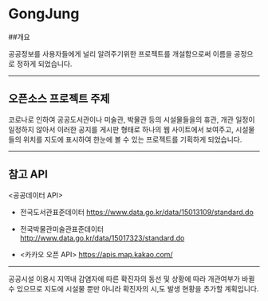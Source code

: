 # GongJung

##개요

공공정보를 사용자들에게 널리 알려주기위한 프로젝트를 개설함으로써 이름을 공정으로 정하게 되었습니다.

***
## 오픈소스 프로젝트 주제

코로나로 인하여 공공도서관이나 미술관, 박물관 등의 시설물들을의 휴관, 개관 일정이 일정하지 않아서 이러한 공지를 게시판 형태로 하나의 웹 사이트에서 보여주고, 시설물들의 위치를 지도에 표시하여 한눈에 볼 수 있는 프로젝트를 기획하게 되었습니다.
***
## 참고 API
<공공데이터 API>

- 전국도서관표준데이터
https://www.data.go.kr/data/15013109/standard.do

- 전국박물관미술관표준데이터
http://www.data.go.kr/data/15017323/standard.do

- <카카오 오픈 API>
https://apis.map.kakao.com/

***
공공시설 이용시 지역내 감염자에 따른 확진자의 동선 및 상황에 따라 개관여부가 바뀔 수 있으므로 지도에 시설물 뿐만 아니라 확진자의 시,도 발생 현황을 추가할 계획입니다.
